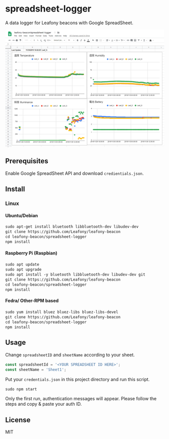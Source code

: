 # spreadsheet-logger
A data logger for Leafony beacons with Google SpreadSheet.

![image](./img/spreadsheet.png)

## Prerequisites
Enable Google SpreadSheet API and download `credientials.json`.

## Install

### Linux
#### Ubuntu/Debian

```
sudo apt-get install bluetooth libbluetooth-dev libudev-dev
git clone https://github.com/Leafony/leafony-beacon
cd leafony-beacon/spreadsheet-logger
npm install
```

#### Raspberry Pi (Raspbian)

```
sudo apt update
sudo apt upgrade
sudo apt install -y bluetooth libbluetooth-dev libudev-dev git
git clone https://github.com/Leafony/leafony-beacon
cd leafony-beacon/spreadsheet-logger
npm install
```

#### Fedra/ Other-RPM based

```
sudo yum install bluez bluez-libs bluez-libs-devel
git clone https://github.com/Leafony/leafony-beacon
cd leafony-beacon/spreadsheet-logger
npm install
```

## Usage

Change `spreadsheetID` and `sheetName` according to your sheet.

```Javascript
const spreadsheetId = '<YOUR SPREADSHEET ID HERE>';
const sheetName = 'Sheet1';
```

Put your `credentials.json` in this project directory and run this script.

``` 
sudo npm start
``` 

Only the first run, authentication messages will appear. Please follow the steps and copy & paste your auth ID.

## License
MIT